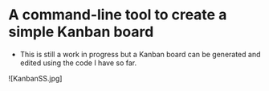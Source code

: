 # A command-line tool to create a simple Kanban board

- This is still a work in progress but a Kanban board can be generated and edited using the code I have so far.

![KanbanSS.jpg]